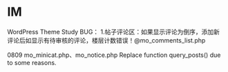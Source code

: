 # IM
WordPress Theme Study
BUG：
1.帖子评论区：如果显示评论为倒序，添加新评论后如显示有待审核的评论，楼层计数错误！@mo_comments_list.php

0809
mo_minicat.php、mo_notice.php
Replace function query_posts() due to some reasons.